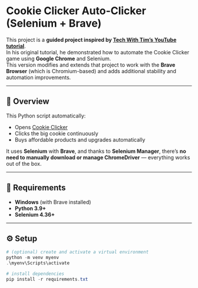 # Cookie Clicker Auto-Clicker (Selenium + Brave)

This project is a **guided project inspired by [Tech With Tim’s YouTube tutorial](https://www.youtube.com/watch?v=NB8OceGZGjA&t)**.  
In his original tutorial, he demonstrated how to automate the Cookie Clicker game using **Google Chrome** and Selenium.  
This version modifies and extends that project to work with the **Brave Browser** (which is Chromium-based) and adds additional stability and automation improvements.

---

## 🎯 Overview

This Python script automatically:
- Opens [Cookie Clicker](https://orteil.dashnet.org/cookieclicker/)
- Clicks the big cookie continuously
- Buys affordable products and upgrades automatically  

It uses **Selenium** with **Brave**, and thanks to **Selenium Manager**, there’s **no need to manually download or manage ChromeDriver** — everything works out of the box.

---

## 🧰 Requirements
- **Windows** (with Brave installed)
- **Python 3.9+**
- **Selenium 4.36+**

---

## ⚙️ Setup

```powershell
# (optional) create and activate a virtual environment
python -m venv myenv
.\myenv\Scripts\activate

# install dependencies
pip install -r requirements.txt
